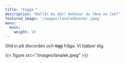 ```yaml
---
title: "tigga "
description: "Hallå! Du där! Behöver du låna en lek?"
featured_image: '/images/lanalekbanner.jpeg'
menu:
  main:
    weight: 10
---
```





Glid in på discorden och ~~tigg~~ fråga. Vi hjälper dig.

{{< figure src="/images/lanalek.jpeg" >}}